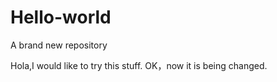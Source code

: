 # Hello-world
A brand new repository

Hola,I would like to try this stuff.
OK，now it is being changed.
